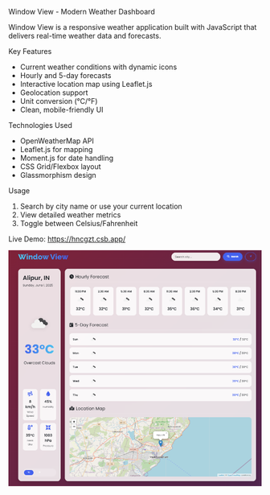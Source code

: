 Window View - Modern Weather Dashboard  

Window View is a responsive weather application built with JavaScript that delivers real-time weather data and forecasts.  

Key Features  
- Current weather conditions with dynamic icons  
- Hourly and 5-day forecasts  
- Interactive location map using Leaflet.js  
- Geolocation support  
- Unit conversion (°C/°F)  
- Clean, mobile-friendly UI  

Technologies Used  
- OpenWeatherMap API  
- Leaflet.js for mapping  
- Moment.js for date handling  
- CSS Grid/Flexbox layout  
- Glassmorphism design  

Usage  
1. Search by city name or use your current location  
2. View detailed weather metrics  
3. Toggle between Celsius/Fahrenheit  

Live Demo: https://hncgzt.csb.app/  

![image alt](https://github.com/manojkandula2303/weather-forecast/blob/f9ab55916fbcc0d98e2e2c26780a720a0db9ea67/image.png)
